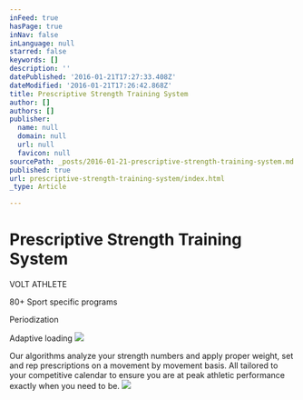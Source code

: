 ```yaml
---
inFeed: true
hasPage: true
inNav: false
inLanguage: null
starred: false
keywords: []
description: ''
datePublished: '2016-01-21T17:27:33.408Z'
dateModified: '2016-01-21T17:26:42.868Z'
title: Prescriptive Strength Training System
author: []
authors: []
publisher:
  name: null
  domain: null
  url: null
  favicon: null
sourcePath: _posts/2016-01-21-prescriptive-strength-training-system.md
published: true
url: prescriptive-strength-training-system/index.html
_type: Article

---
```

# Prescriptive Strength Training System

VOLT ATHLETE

80+ Sport specific programs

Periodization

Adaptive loading
![](https://the-grid-user-content.s3-us-west-2.amazonaws.com/b805292e-0357-4ba2-86a3-4d6a12b6a206.jpg)

Our algorithms analyze your strength numbers and apply proper weight, set and rep prescriptions on a movement by movement basis. All tailored to your competitive calendar to ensure you are at peak athletic performance exactly when you need to be. ![](https://the-grid-user-content.s3-us-west-2.amazonaws.com/1a98b042-6556-4d02-a0af-973a7d544d80.jpg)